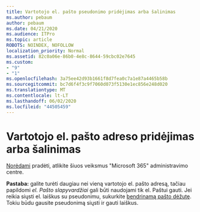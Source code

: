 ```yaml
---
title: Vartotojo el. pašto pseudonimo pridėjimas arba šalinimas
ms.author: pebaum
author: pebaum
ms.date: 04/21/2020
ms.audience: ITPro
ms.topic: article
ROBOTS: NOINDEX, NOFOLLOW
localization_priority: Normal
ms.assetid: 82c0a06e-86b0-4e8c-8644-59cbc02e7645
ms.custom:
- "9"
- "1"
ms.openlocfilehash: 3a75ee42d93b1661f8d7fea0c7a1e87a4465b58b
ms.sourcegitcommit: bc7d6f4f3c9f7060d073f5130e1ec856e248d020
ms.translationtype: MT
ms.contentlocale: lt-LT
ms.lasthandoff: 06/02/2020
ms.locfileid: "44505459"
---
```

# <a name="add-or-remove-an-email-address-for-a-user"></a>Vartotojo el. pašto adreso pridėjimas arba šalinimas

[Norėdami](https://portal.office.com/AdminPortal/Home#/AssistedGuide/addemailoptions) pradėti, atlikite šiuos veiksmus "Microsoft 365" administravimo centre.

 **Pastaba:** galite turėti daugiau nei vieną vartotojo el. pašto adresą, tačiau papildomi *el. Pašto slapyvardžiai* gali būti naudojami tik el. Paštui gauti. Jei reikia siųsti el. laiškus su pseudonimu, sukurkite [bendrinamą pašto dėžutę](https://docs.microsoft.com/microsoft-365/admin/email/create-a-shared-mailbox). Tokiu būdu gausite pseudonimą siųsti ir gauti laiškus.
  